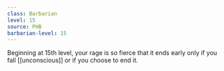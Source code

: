 ```yaml
---
class: Barbarian
level: 15
source: PHB
barbarian-level: 15
---
```


Beginning at 15th level, your rage is so fierce that it ends early only if you fall [[unconscious]] or if you choose to end it.
